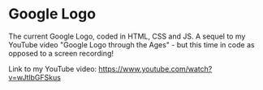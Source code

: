 # Google Logo
The current Google Logo, coded in HTML, CSS and JS. A sequel to my YouTube video "Google Logo through the Ages" - but this time in code as opposed to a screen recording!

Link to my YouTube video: https://www.youtube.com/watch?v=wJtlbGFSkus
